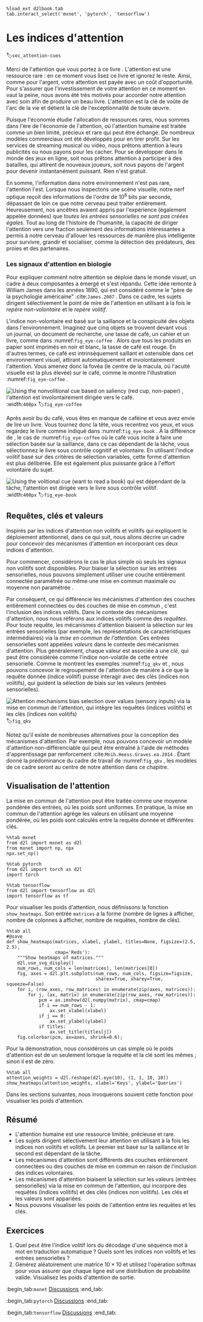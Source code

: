 ```{.python .input}
%load_ext d2lbook.tab
tab.interact_select('mxnet', 'pytorch', 'tensorflow')
```

# Les indices d'attention
:label:`sec_attention-cues` 

 Merci de l'attention que vous portez à ce livre
.
L'attention est une ressource rare :
en ce moment
vous lisez ce livre
et ignorez le reste.
Ainsi, comme pour l'argent,
votre attention est payée avec un coût d'opportunité.
Pour s'assurer que l'investissement de votre attention
en ce moment en vaut la peine,
nous avons été très motivés pour accorder notre attention avec soin
afin de produire un beau livre.
L'attention
est la clé de voûte de l'arc de la vie et
détient la clé de l'exceptionnalité de toute œuvre.


Puisque l'économie étudie l'allocation de ressources rares,
nous sommes
dans l'ère de l'économie de l'attention,
où l'attention humaine est traitée comme un bien limité, précieux et rare
qui peut être échangé.
De nombreux modèles commerciaux ont été
développés pour en tirer profit.
Sur les services de streaming musical ou vidéo,
nous prêtons attention à leurs publicités
ou nous payons pour les cacher.
Pour se développer dans le monde des jeux en ligne,
soit nous prêtons attention à
participer à des batailles, qui attirent de nouveaux joueurs,
soit nous payons de l'argent pour devenir instantanément puissant.
Rien n'est gratuit.

En somme,
l'information dans notre environnement n'est pas rare,
l'attention l'est.
Lorsque nous inspectons une scène visuelle,
notre nerf optique reçoit des informations
de l'ordre de $10^8$ bits par seconde,
dépassant de loin ce que notre cerveau peut traiter entièrement.
Heureusement,
nos ancêtres avaient appris par l'expérience (également appelée données)
que *toutes les entrées sensorielles ne sont pas créées égales*.
Tout au long de l'histoire de l'humanité,
la capacité de diriger l'attention
vers une fraction seulement des informations intéressantes
a permis à notre cerveau
d'allouer les ressources de manière plus intelligente
pour survivre, grandir et socialiser,
comme la détection des prédateurs, des proies et des partenaires.



### Les signaux d'attention en biologie

Pour expliquer comment notre attention se déploie dans le monde visuel,
un cadre à deux composantes a émergé
et s'est répandu.
Cette idée remonte à William James dans les années 1890,
qui est considéré comme le "père de la psychologie américaine" :cite:`James.2007` .
Dans ce cadre,
les sujets dirigent sélectivement le point de mire de l'attention
en utilisant à la fois le *repère non-volontaire* et le *repère volitif*.

L'indice non-volontaire est basé sur
la saillance et la conspicuité des objets dans l'environnement.
Imaginez que cinq objets se trouvent devant vous :
un journal, un document de recherche, une tasse de café, un cahier et un livre, comme dans :numref:`fig_eye-coffee` .
Alors que tous les produits en papier sont imprimés en noir et blanc,
la tasse de café est rouge.
En d'autres termes,
ce café est intrinsèquement saillant et ostensible dans
cet environnement visuel,
attirant automatiquement et involontairement l'attention.
Vous amenez donc la fovéa (le centre de la macula, où l'acuité visuelle est la plus élevée) sur le café, comme le montre l'illustration :numref:`fig_eye-coffee` .

![Using the nonvolitional cue based on saliency (red cup, non-paper) , l'attention est involontairement dirigée vers le café.](../img/eye-coffee.svg)
:width:`400px` 
:label:`fig_eye-coffee` 

 Après avoir bu du café,
vous êtes en manque de caféine et
vous avez envie de lire un livre.
Vous tournez donc la tête, vous recentrez vos yeux,
et vous regardez le livre comme indiqué dans :numref:`fig_eye-book` .
À la différence de
, le cas de :numref:`fig_eye-coffee` 
 où le café vous incite à
faire une sélection basée sur la saillance,
dans ce cas dépendant de la tâche, vous sélectionnez le livre sous
contrôle cognitif et volontaire.
En utilisant l'indice volitif basé sur des critères de sélection variables,
cette forme d'attention est plus délibérée.
Elle est également plus puissante grâce à l'effort volontaire du sujet.

![Using the volitional cue (want to read a book) qui est dépendant de la tâche, l'attention est dirigée vers le livre sous contrôle volitif.](../img/eye-book.svg)
:width:`400px` 
:label:`fig_eye-book` 

 
## Requêtes, clés et valeurs

Inspirés par les indices d'attention non volitifs et volitifs qui expliquent le déploiement attentionnel,
dans ce qui suit, nous allons
décrire un cadre pour
concevoir des mécanismes d'attention
en incorporant ces deux indices d'attention.

Pour commencer, considérons le cas le plus simple où seuls
les signaux non volitifs sont disponibles.
Pour biaiser la sélection sur les entrées sensorielles,
nous pouvons simplement utiliser
une couche entièrement connectée paramétrée
ou même une mise en commun maximale ou moyenne non paramétrée
.

Par conséquent,
ce qui différencie les mécanismes d'attention
des couches entièrement connectées
ou des couches de mise en commun
, c'est l'inclusion des indices volitifs.
Dans le contexte des mécanismes d'attention,
nous nous référons aux indices volitifs comme des *requêtes*.
Pour toute requête,
les mécanismes d'attention
biaisent la sélection sur les entrées sensorielles (par exemple, les représentations de caractéristiques intermédiaires)
via la *mise en commun de l'attention*.
Ces entrées sensorielles sont appelées *valeurs* dans le contexte des mécanismes d'attention.
Plus généralement,
chaque valeur est associée à une *clé*,
qui peut être considérée comme l'indice non-volatile de cette entrée sensorielle.
Comme le montrent les exemples :numref:`fig_qkv` et
, nous pouvons concevoir le regroupement de l'attention
de manière à ce que la requête donnée (indice volitif) puisse interagir avec des clés (indices non volitifs),
qui guident la sélection de biais sur les valeurs (entrées sensorielles).

![Attention mechanisms bias selection over values (sensory inputs) via la mise en commun de l'attention, qui intègre les requêtes (indices volitifs) et les clés (indices non volitifs)](../img/qkv.svg)
:label:`fig_qkv` 

 Notez qu'il existe de nombreuses alternatives pour la conception des mécanismes d'attention.
Par exemple,
nous pouvons concevoir un modèle d'attention non-différenciable
qui peut être entraîné à l'aide de méthodes d'apprentissage par renforcement :cite:`Mnih.Heess.Graves.ea.2014` .
Étant donné la prédominance du cadre de travail de :numref:`fig_qkv` ,
les modèles de ce cadre
seront au centre de notre attention dans ce chapitre.


## Visualisation de l'attention

La mise en commun de l'attention
peut être traitée comme une moyenne pondérée des entrées,
où les poids sont uniformes.
En pratique, la mise en commun de l'attention
agrège les valeurs en utilisant une moyenne pondérée, où les poids sont calculés entre la requête donnée et différentes clés.

```{.python .input}
%%tab mxnet
from d2l import mxnet as d2l
from mxnet import np, npx
npx.set_np()
```

```{.python .input}
%%tab pytorch
from d2l import torch as d2l
import torch
```

```{.python .input}
%%tab tensorflow
from d2l import tensorflow as d2l
import tensorflow as tf
```

Pour visualiser les poids d'attention,
nous définissons la fonction `show_heatmaps`.
Son entrée `matrices` a la forme (nombre de lignes à afficher, nombre de colonnes à afficher, nombre de requêtes, nombre de clés).

```{.python .input}
%%tab all
#@save
def show_heatmaps(matrices, xlabel, ylabel, titles=None, figsize=(2.5, 2.5),
                  cmap='Reds'):
    """Show heatmaps of matrices."""
    d2l.use_svg_display()
    num_rows, num_cols = len(matrices), len(matrices[0])
    fig, axes = d2l.plt.subplots(num_rows, num_cols, figsize=figsize,
                                 sharex=True, sharey=True, squeeze=False)
    for i, (row_axes, row_matrices) in enumerate(zip(axes, matrices)):
        for j, (ax, matrix) in enumerate(zip(row_axes, row_matrices)):
            pcm = ax.imshow(d2l.numpy(matrix), cmap=cmap)
            if i == num_rows - 1:
                ax.set_xlabel(xlabel)
            if j == 0:
                ax.set_ylabel(ylabel)
            if titles:
                ax.set_title(titles[j])
    fig.colorbar(pcm, ax=axes, shrink=0.6);
```

Pour la démonstration,
nous considérons un cas simple où
le poids d'attention est de un seulement lorsque la requête et la clé sont les mêmes ; sinon il est de zéro.

```{.python .input}
%%tab all
attention_weights = d2l.reshape(d2l.eye(10), (1, 1, 10, 10))
show_heatmaps(attention_weights, xlabel='Keys', ylabel='Queries')
```

Dans les sections suivantes,
nous invoquerons souvent cette fonction pour visualiser les poids d'attention.

## Résumé

* L'attention humaine est une ressource limitée, précieuse et rare.
* Les sujets dirigent sélectivement leur attention en utilisant à la fois les indices non volitifs et volitifs. Le premier est basé sur la saillance et le second est dépendant de la tâche.
* Les mécanismes d'attention sont différents des couches entièrement connectées ou des couches de mise en commun en raison de l'inclusion des indices volontaires.
* Les mécanismes d'attention biaisent la sélection sur les valeurs (entrées sensorielles) via la mise en commun de l'attention, qui incorpore des requêtes (indices volitifs) et des clés (indices non volitifs). Les clés et les valeurs sont appariées.
* Nous pouvons visualiser les poids de l'attention entre les requêtes et les clés.

## Exercices

1. Quel peut être l'indice volitif lors du décodage d'une séquence mot à mot en traduction automatique ? Quels sont les indices non volitifs et les entrées sensorielles ?
1. Générez aléatoirement une matrice $10 \times 10$ et utilisez l'opération softmax pour vous assurer que chaque ligne est une distribution de probabilité valide. Visualisez les poids d'attention de sortie.

:begin_tab:`mxnet`
[Discussions](https://discuss.d2l.ai/t/1596)
:end_tab:

:begin_tab:`pytorch`
[Discussions](https://discuss.d2l.ai/t/1592)
:end_tab:

:begin_tab:`tensorflow`
[Discussions](https://discuss.d2l.ai/t/1710)
:end_tab:
